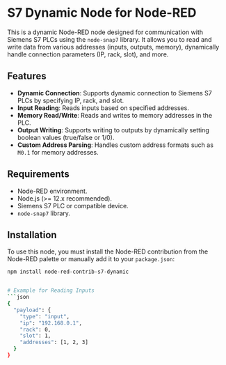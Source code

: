 # S7 Dynamic Node for Node-RED

This is a dynamic Node-RED node designed for communication with Siemens S7 PLCs using the `node-snap7` library. It allows you to read and write data from various addresses (inputs, outputs, memory), dynamically handle connection parameters (IP, rack, slot), and more.

## Features

- **Dynamic Connection**: Supports dynamic connection to Siemens S7 PLCs by specifying IP, rack, and slot.
- **Input Reading**: Reads inputs based on specified addresses.
- **Memory Read/Write**: Reads and writes to memory addresses in the PLC.
- **Output Writing**: Supports writing to outputs by dynamically setting boolean values (true/false or 1/0).
- **Custom Address Parsing**: Handles custom address formats such as `M0.1` for memory addresses.

## Requirements

- Node-RED environment.
- Node.js (>= 12.x recommended).
- Siemens S7 PLC or compatible device.
- `node-snap7` library.

## Installation

To use this node, you must install the Node-RED contribution from the Node-RED palette or manually add it to your `package.json`:

```bash
npm install node-red-contrib-s7-dynamic


# Example for Reading Inputs
```json
{
  "payload": {
    "type": "input",
    "ip": "192.168.0.1",
    "rack": 0,
    "slot": 1,
    "addresses": [1, 2, 3]
  }
}


